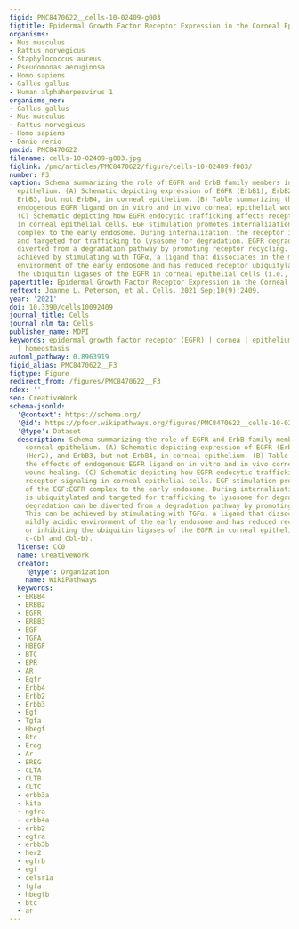 ```yaml
---
figid: PMC8470622__cells-10-02409-g003
figtitle: Epidermal Growth Factor Receptor Expression in the Corneal Epithelium
organisms:
- Mus musculus
- Rattus norvegicus
- Staphylococcus aureus
- Pseudomonas aeruginosa
- Homo sapiens
- Gallus gallus
- Human alphaherpesvirus 1
organisms_ner:
- Gallus gallus
- Mus musculus
- Rattus norvegicus
- Homo sapiens
- Danio rerio
pmcid: PMC8470622
filename: cells-10-02409-g003.jpg
figlink: /pmc/articles/PMC8470622/figure/cells-10-02409-f003/
number: F3
caption: Schema summarizing the role of EGFR and ErbB family members in the corneal
  epithelium. (A) Schematic depicting expression of EGFR (ErbB1), ErbB2 (Her2), and
  ErbB3, but not ErbB4, in corneal epithelium. (B) Table summarizing the effects of
  endogenous EGFR ligand on in vitro and in vivo corneal epithelial wound healing.
  (C) Schematic depicting how EGFR endocytic trafficking affects receptor signaling
  in corneal epithelial cells. EGF stimulation promotes internalization of the EGF:EGFR
  complex to the early endosome. During internalization, the receptor is ubiquitylated
  and targeted for trafficking to lysosome for degradation. EGFR degradation can be
  diverted from a degradation pathway by promoting receptor recycling. This can be
  achieved by stimulating with TGFα, a ligand that dissociates in the mildly acidic
  environment of the early endosome and has reduced receptor ubiquitylation, or inhibiting
  the ubiquitin ligases of the EGFR in corneal epithelial cells (i.e., c-Cbl and Cbl-b).
papertitle: Epidermal Growth Factor Receptor Expression in the Corneal Epithelium.
reftext: Joanne L. Peterson, et al. Cells. 2021 Sep;10(9):2409.
year: '2021'
doi: 10.3390/cells10092409
journal_title: Cells
journal_nlm_ta: Cells
publisher_name: MDPI
keywords: epidermal growth factor receptor (EGFR) | cornea | epithelium | wound healing
  | homeostasis
automl_pathway: 0.8963919
figid_alias: PMC8470622__F3
figtype: Figure
redirect_from: /figures/PMC8470622__F3
ndex: ''
seo: CreativeWork
schema-jsonld:
  '@context': https://schema.org/
  '@id': https://pfocr.wikipathways.org/figures/PMC8470622__cells-10-02409-g003.html
  '@type': Dataset
  description: Schema summarizing the role of EGFR and ErbB family members in the
    corneal epithelium. (A) Schematic depicting expression of EGFR (ErbB1), ErbB2
    (Her2), and ErbB3, but not ErbB4, in corneal epithelium. (B) Table summarizing
    the effects of endogenous EGFR ligand on in vitro and in vivo corneal epithelial
    wound healing. (C) Schematic depicting how EGFR endocytic trafficking affects
    receptor signaling in corneal epithelial cells. EGF stimulation promotes internalization
    of the EGF:EGFR complex to the early endosome. During internalization, the receptor
    is ubiquitylated and targeted for trafficking to lysosome for degradation. EGFR
    degradation can be diverted from a degradation pathway by promoting receptor recycling.
    This can be achieved by stimulating with TGFα, a ligand that dissociates in the
    mildly acidic environment of the early endosome and has reduced receptor ubiquitylation,
    or inhibiting the ubiquitin ligases of the EGFR in corneal epithelial cells (i.e.,
    c-Cbl and Cbl-b).
  license: CC0
  name: CreativeWork
  creator:
    '@type': Organization
    name: WikiPathways
  keywords:
  - ERBB4
  - ERBB2
  - EGFR
  - ERBB3
  - EGF
  - TGFA
  - HBEGF
  - BTC
  - EPR
  - AR
  - Egfr
  - Erbb4
  - Erbb2
  - Erbb3
  - Egf
  - Tgfa
  - Hbegf
  - Btc
  - Ereg
  - Ar
  - EREG
  - CLTA
  - CLTB
  - CLTC
  - erbb3a
  - kita
  - ngfra
  - erbb4a
  - erbb2
  - egfra
  - erbb3b
  - her2
  - egfrb
  - egf
  - celsr1a
  - tgfa
  - hbegfb
  - btc
  - ar
---
```

